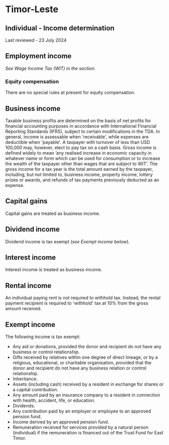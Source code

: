 # Timor-Leste
## Individual - Income determination
Last reviewed - 23 July 2024
## Employment income
_See Wage Income Tax (WIT) in the section._
### Equity compensation
There are no special rules at present for equity compensation.
## Business income
Taxable business profits are determined on the basis of net profits for financial accounting purposes in accordance with International Financial Reporting Standards (IFRS), subject to certain modifications in the TDA. In general, income is assessable when 'receivable', while expenses are deductible when 'payable'. A taxpayer with turnover of less than USD 100,000 may, however, elect to pay tax on a cash basis.
Gross income is defined widely to mean ’any realised increase in economic capacity in whatever name or form which can be used for consumption or to increase the wealth of the taxpayer other than wages that are subject to WIT’.
The gross income for a tax year is the total amount earned by the taxpayer, including, but not limited to, business income, property income, lottery prizes or awards, and refunds of tax payments previously deducted as an expense.
## Capital gains
Capital gains are treated as business income.
## Dividend income
Dividend income is tax exempt (_see Exempt income below_).
## Interest income
Interest income is treated as business income.
## Rental income
An individual paying rent is not required to withhold tax. Instead, the rental payment recipient is required to 'withhold' tax at 10% from the gross amount received.
## Exempt income
The following income is tax exempt:
  * Any aid or donations, provided the donor and recipient do not have any business or control relationship. 
  * Gifts received by relatives within one degree of direct lineage, or by a religious, educational, or charitable organisation, provided that the donor and recipient do not have any business relation or control relationship. 
  * Inheritance. 
  * Assets (including cash) received by a resident in exchange for shares or a capital contribution. 
  * Any amount paid by an insurance company to a resident in connection with health, accident, life, or education. 
  * Dividends. 
  * Any contribution paid by an employer or employee to an approved pension fund. 
  * Income derived by an approved pension fund. 
  * Remuneration received for services provided by a natural person (individual) if the remuneration is financed out of the Trust Fund for East Timor. 


